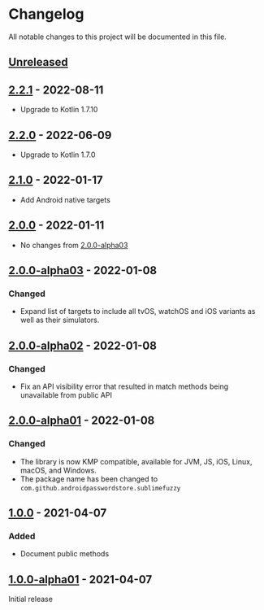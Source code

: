 # Changelog

All notable changes to this project will be documented in this file.

## [Unreleased]

## [2.2.1] - 2022-08-11

- Upgrade to Kotlin 1.7.10

## [2.2.0] - 2022-06-09

- Upgrade to Kotlin 1.7.0

## [2.1.0] - 2022-01-17

- Add Android native targets

## [2.0.0] - 2022-01-11

- No changes from [2.0.0-alpha03]

## [2.0.0-alpha03] - 2022-01-08

### Changed

- Expand list of targets to include all tvOS, watchOS and iOS variants as well as their simulators.

## [2.0.0-alpha02] - 2022-01-08

### Changed

- Fix an API visibility error that resulted in match methods being unavailable from public API

## [2.0.0-alpha01] - 2022-01-08

### Changed

- The library is now KMP compatible, available for JVM, JS, iOS, Linux, macOS, and Windows.
- The package name has been changed to `com.github.androidpasswordstore.sublimefuzzy`

## [1.0.0] - 2021-04-07

### Added

- Document public methods

## [1.0.0-alpha01] - 2021-04-07

Initial release

[Unreleased]: https://github.com/android-password-store/sublime-fuzzy/compare/v2.2.1..develop

[2.2.1]: https://github.com/android-password-store/sublime-fuzzy/compare/v2.2.1..v2.2.0

[2.2.0]: https://github.com/android-password-store/sublime-fuzzy/compare/v2.2.0..v2.1.0

[2.1.0]: https://github.com/android-password-store/sublime-fuzzy/compare/v2.1.0..v2.0.0

[2.0.0]: https://github.com/android-password-store/sublime-fuzzy/compare/v2.0.0-alpha03..v2.0.0

[2.0.0-alpha03]: https://github.com/android-password-store/sublime-fuzzy/compare/v2.0.0-alpha02..v2.0.0-alpha03

[2.0.0-alpha02]: https://github.com/android-password-store/sublime-fuzzy/compare/v2.0.0-alpha01..v2.0.0-alpha02

[2.0.0-alpha01]: https://github.com/android-password-store/sublime-fuzzy/compare/v1.0.0..v2.0.0-alpha01

[1.0.0]: https://github.com/android-password-store/sublime-fuzzy/compare/v1.0.0-alpha01..v1.0.0

[1.0.0-alpha01]: https://github.com/android-password-store/sublime-fuzzy/commits/v1.0.0-alpha01
